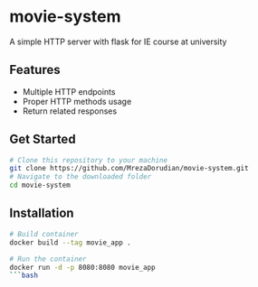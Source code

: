# movie-system
A simple HTTP server with flask for IE course at university

## Features
- Multiple HTTP endpoints
- Proper HTTP methods usage
- Return related responses

## Get Started
```bash
# Clone this repository to your machine
git clone https://github.com/MrezaDorudian/movie-system.git
# Navigate to the downloaded folder
cd movie-system
```

## Installation
```bash
# Build container
docker build --tag movie_app .

# Run the container
docker run -d -p 8080:8080 movie_app
```bash
